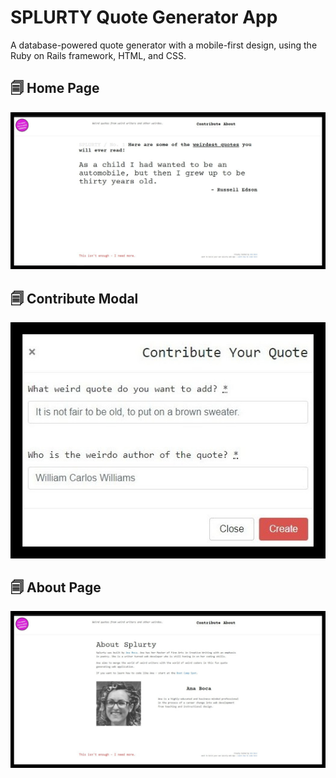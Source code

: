 # SPLURTY Quote Generator App

A database-powered quote generator with a mobile-first design, using the Ruby on Rails framework, HTML, and CSS.


## 🗐 Home Page

![App Screenshot One](https://github.com/AnaBoca/splurty/blob/master/app/assets/images/screenshot1.jpg)


## 🗐 Contribute Modal

![App Screenshot Two](https://github.com/AnaBoca/splurty/blob/master/app/assets/images/screenshot2.jpg)


## 🗐 About Page

![App Screenshot Two](https://github.com/AnaBoca/splurty/blob/master/app/assets/images/screenshot3.jpg)

